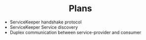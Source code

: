 <div align="center">

# Plans

</div>

- ServiceKeeper handshake protocol
- ServiceKeeper Service discovery
- Duplex communication between service-provider and consumer
